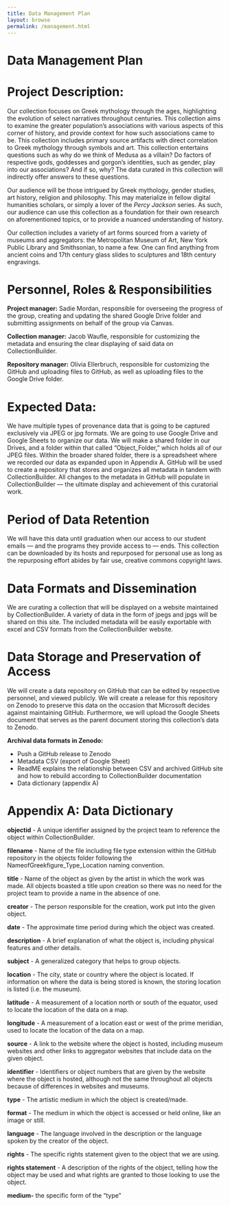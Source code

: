 ```yaml
---
title: Data Management Plan
layout: browse
permalink: /management.html
---
```


# **Data Management Plan**

# Project Description: 

Our collection focuses on Greek mythology through the ages, highlighting the evolution of select narratives throughout centuries. This collection aims to examine the greater population’s associations with various aspects of this corner of history, and provide context for how such associations came to be. This collection includes primary source artifacts with direct correlation to Greek mythology through symbols and art. This collection entertains questions such as why do we think of Medusa as a villain? Do factors of respective gods, goddesses and gorgon’s identities, such as gender, play into our associations? And if so, why? The data curated in this collection will indirectly offer answers to these questions.  

Our audience will be those intrigued by Greek mythology, gender studies, art history, religion and philosophy. This may materialize in fellow digital humanities scholars, or simply a lover of the *Percy Jackson* series. As such, our audience can use this collection as a foundation for their own research on aforementioned topics, or to provide a nuanced understanding of history. 

Our collection includes a variety of art forms sourced from a variety of museums and aggregators: the Metropolitan Museum of Art, New York Public Library and Smithsonian, to name a few. One can find anything from ancient coins and 17th century glass slides to sculptures and 18th century engravings.

# Personnel, Roles & Responsibilities

**Project manager:** Sadie Mordan, responsible for overseeing the progress of the group, creating and updating the shared Google Drive folder and submitting assignments on behalf of the group via Canvas.

**Collection manager:** Jacob Waufle, responsible for customizing the metadata and ensuring the clear displaying of said data on CollectionBuilder.

**Repository manager:** Olivia Ellerbruch, responsible for customizing the GitHub and uploading files to GitHub, as well as uploading files to the Google Drive folder. 

# Expected Data:

We have multiple types of provenance data that is going to be captured exclusively via JPEG or jpg formats. We are going to use Google Drive and Google Sheets to organize our data. We will make a shared folder in our Drives, and a folder within that called “Object\_Folder,” which holds all of our JPEG files. Within the broader shared folder, there is a spreadsheet where we recorded our data as expanded upon in Appendix A. GitHub will be used to create a repository that stores and organizes all metadata in tandem with CollectionBuilder. All changes to the metadata in GitHub will populate in CollectionBuilder — the ultimate display and achievement of this curatorial work.

# Period of Data Retention

We will have this data until graduation when our access to our student emails — and the programs they provide access to — ends. This collection can be downloaded by its hosts and repurposed for personal use as long as the repurposing effort abides by fair use, creative commons copyright laws.

# Data Formats and Dissemination

We are curating a collection that will be displayed on a website maintained by CollectionBuilder. A variety of data in the form of jpegs and jpgs will be shared on this site. The included metadata will be easily exportable with excel and CSV formats from the CollectionBuilder website.

# Data Storage and Preservation of Access

We will create a data repository on GitHub that can be edited by respective personnel, and viewed publicly. We will create a release for this repository on Zenodo to preserve this data on the occasion that Microsoft decides against maintaining GitHub. Furthermore, we will upload the Google Sheets document that serves as the parent document storing this collection’s data to Zenodo. 

**Archival data formats in Zenodo:**

* Push a GitHub release to Zenodo  
* Metadata CSV (export of Google Sheet)  
* ReadME explains the relationship between CSV and archived GitHub site and how to rebuild according to CollectionBuilder documentation  
* Data dictionary (appendix A)

# Appendix A: Data Dictionary

**objectid** \- A unique identifier assigned by the project team to reference the object within CollectionBuilder. 

**filename** \- Name of the file including file type extension within the GitHub repository in the objects folder following the NameofGreekfigure\_Type\_Location naming convention.

**title** \- Name of the object as given by the artist in which the work was made. All objects boasted a title upon creation so there was no need for the project team to provide a name in the absence of one.

**creator** \- The person responsible for the creation, work put into the given object.

**date** \- The approximate time period during which the object was created. 

**description** \- A brief explanation of what the object is, including physical features and other details.

**subject** \- A generalized category that helps to group objects.

**location** \- The city, state or country where the object is located. If information on where the data is being stored is known, the storing location is listed (i.e. the museum).

**latitude** \- A measurement of a location north or south of the equator, used to locate the location of the data on a map.

**longitude** \- A measurement of a location east or west of the prime meridian, used to locate the location of the data on a map.

**source** \- A link to the website where the object is hosted, including museum websites and other links to aggregator websites that include data on the given object.

**identifier** \- Identifiers or object numbers that are given by the website where the object is hosted, although not the same throughout all objects because of differences in websites and museums.

**type** \- The artistic medium in which the object is created/made. 

**format** \- The medium in which the object is accessed or held online, like an image or still.

**language** \- The language involved in the description or the language spoken by the creator of the object.

**rights** \- The specific rights statement given to the object that we are using.

**rights statement** \- A description of the rights of the object, telling how the object may be used and what rights are granted to those looking to use the object.

**medium-** the specific form of the “type”
